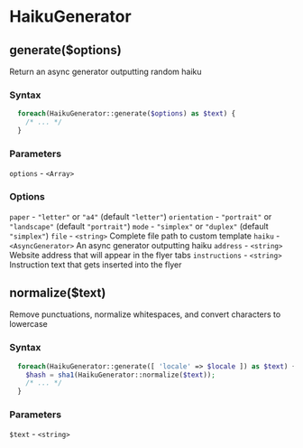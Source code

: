 # HaikuGenerator

## generate($options)

Return an async generator outputting random haiku

### Syntax

```php
  foreach(HaikuGenerator::generate($options) as $text) {
    /* ... */
  }
```

### Parameters

`options` - `<Array>`

### Options

`paper` - `"letter"` or `"a4"` (default `"letter"`)
`orientation` - `"portrait"` or `"landscape"` (default `"portrait"`)
`mode` - `"simplex"` or `"duplex"` (default `"simplex"`)
`file` - `<string>` Complete file path to custom template
`haiku` - `<AsyncGenerator>` An async generator outputting haiku
`address` - `<string>` Website address that will appear in the flyer tabs
`instructions` - `<string>` Instruction text that gets inserted into the flyer

## normalize($text)

Remove punctuations, normalize whitespaces, and convert characters to lowercase

### Syntax

```php
  foreach(HaikuGenerator::generate([ 'locale' => $locale ]) as $text) {
    $hash = sha1(HaikuGenerator::normalize($text));
    /* ... */
  }
```

### Parameters

`$text` - `<string>`
